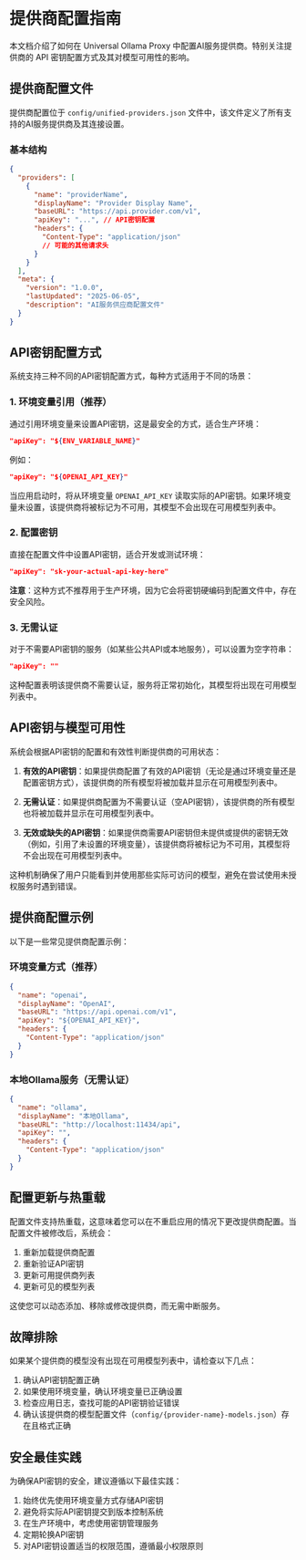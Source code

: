 # 提供商配置指南

本文档介绍了如何在 Universal Ollama
Proxy 中配置AI服务提供商。特别关注提供商的 API 密钥配置方式及其对模型可用性的影响。

## 提供商配置文件

提供商配置位于 `config/unified-providers.json`
文件中，该文件定义了所有支持的AI服务提供商及其连接设置。

### 基本结构

```json
{
  "providers": [
    {
      "name": "providerName",
      "displayName": "Provider Display Name",
      "baseURL": "https://api.provider.com/v1",
      "apiKey": "...", // API密钥配置
      "headers": {
        "Content-Type": "application/json"
        // 可能的其他请求头
      }
    }
  ],
  "meta": {
    "version": "1.0.0",
    "lastUpdated": "2025-06-05",
    "description": "AI服务供应商配置文件"
  }
}
```

## API密钥配置方式

系统支持三种不同的API密钥配置方式，每种方式适用于不同的场景：

### 1. 环境变量引用（推荐）

通过引用环境变量来设置API密钥，这是最安全的方式，适合生产环境：

```json
"apiKey": "${ENV_VARIABLE_NAME}"
```

例如：

```json
"apiKey": "${OPENAI_API_KEY}"
```

当应用启动时，将从环境变量 `OPENAI_API_KEY`
读取实际的API密钥。如果环境变量未设置，该提供商将被标记为不可用，其模型不会出现在可用模型列表中。

### 2. 配置密钥

直接在配置文件中设置API密钥，适合开发或测试环境：

```json
"apiKey": "sk-your-actual-api-key-here"
```

**注意**：这种方式不推荐用于生产环境，因为它会将密钥硬编码到配置文件中，存在安全风险。

### 3. 无需认证

对于不需要API密钥的服务（如某些公共API或本地服务），可以设置为空字符串：

```json
"apiKey": ""
```

这种配置表明该提供商不需要认证，服务将正常初始化，其模型将出现在可用模型列表中。

## API密钥与模型可用性

系统会根据API密钥的配置和有效性判断提供商的可用状态：

1. **有效的API密钥**：如果提供商配置了有效的API密钥（无论是通过环境变量还是配置密钥方式），该提供商的所有模型将被加载并显示在可用模型列表中。

2. **无需认证**：如果提供商配置为不需要认证（空API密钥），该提供商的所有模型也将被加载并显示在可用模型列表中。

3. **无效或缺失的API密钥**：如果提供商需要API密钥但未提供或提供的密钥无效（例如，引用了未设置的环境变量），该提供商将被标记为不可用，其模型将不会出现在可用模型列表中。

这种机制确保了用户只能看到并使用那些实际可访问的模型，避免在尝试使用未授权服务时遇到错误。

## 提供商配置示例

以下是一些常见提供商配置示例：

### 环境变量方式（推荐）

```json
{
  "name": "openai",
  "displayName": "OpenAI",
  "baseURL": "https://api.openai.com/v1",
  "apiKey": "${OPENAI_API_KEY}",
  "headers": {
    "Content-Type": "application/json"
  }
}
```

### 本地Ollama服务（无需认证）

```json
{
  "name": "ollama",
  "displayName": "本地Ollama",
  "baseURL": "http://localhost:11434/api",
  "apiKey": "",
  "headers": {
    "Content-Type": "application/json"
  }
}
```

## 配置更新与热重载

配置文件支持热重载，这意味着您可以在不重启应用的情况下更改提供商配置。当配置文件被修改后，系统会：

1. 重新加载提供商配置
2. 重新验证API密钥
3. 更新可用提供商列表
4. 更新可见的模型列表

这使您可以动态添加、移除或修改提供商，而无需中断服务。

## 故障排除

如果某个提供商的模型没有出现在可用模型列表中，请检查以下几点：

1. 确认API密钥配置正确
2. 如果使用环境变量，确认环境变量已正确设置
3. 检查应用日志，查找可能的API密钥验证错误
4. 确认该提供商的模型配置文件（`config/{provider-name}-models.json`）存在且格式正确

## 安全最佳实践

为确保API密钥的安全，建议遵循以下最佳实践：

1. 始终优先使用环境变量方式存储API密钥
2. 避免将实际API密钥提交到版本控制系统
3. 在生产环境中，考虑使用密钥管理服务
4. 定期轮换API密钥
5. 对API密钥设置适当的权限范围，遵循最小权限原则
